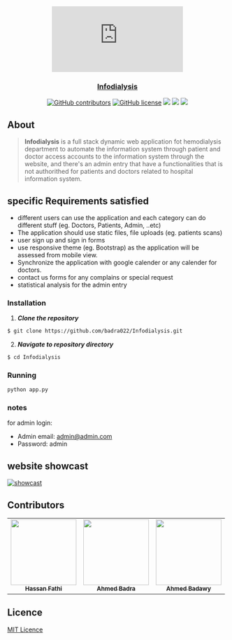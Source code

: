 <div align="center">
<a href="https://github.com/badra022/Infodialysis" rel="noopener">
  
  ![Component 16](https://files.fm/thumb_show.php?i=7r5pqn65q)


</div>

<h3 align="center">Infodialysis</h3>

<div align="center">
  
  [![GitHub contributors](https://img.shields.io/github/contributors/badra022/Infodialysis)](https://github.com/badra022/Infodialysis/contributors)
  [![GitHub license](https://img.shields.io/github/license/badra022/Infodialysis)](https://github.com/badra022/Infodialysis/blob/master/LICENSE)
  <img src="https://img.shields.io/github/languages/count/badra022/Infodialysis" />
  <img src="https://img.shields.io/github/languages/top/badra022/Infodialysis" />
  <img src="https://img.shields.io/github/languages/code-size/badra022/Infodialysis" />


</div>

## About
> **Infodialysis** is a full stack dynamic web application fot hemodialysis department to automate the information system through patient and doctor access accounts to the information system through the website, and there's an admin entry that have a functionalities that is not authorithed for patients and doctors related to hospital information system.

## specific Requirements satisfied

* different users can use the application and each category can do different stuff (eg. Doctors, Patients, Admin, ..etc)
* The application should use static files, file uploads (eg. patients scans)
* user sign up and sign in forms
* use responsive theme (eg. Bootstrap) as the application will be assessed from mobile view.
* Synchronize the application with google calender or any calender for doctors.
* contact us forms for any complains or special request
* statistical analysis for the admin entry

### Installation

1. **_Clone the repository_**

```sh
$ git clone https://github.com/badra022/Infodialysis.git
```
2. **_Navigate to repository directory_**
```sh
$ cd Infodialysis
```
### Running
```sh
python app.py
```
### notes
for admin login:
* Admin email: admin@admin.com
* Password: admin

## website showcast
[![showcast](https://img.youtube.com/vi/vU5SgpyhL1Q/0.jpg)](https://www.youtube.com/watch?v=vU5SgpyhL1Q)

## Contributors
<table>
  <tr>
    <td align="center"><a href="https://github.com/HassanFathi100"><img src="https://avatars.githubusercontent.com/u/61596110?s=460&u=775475ace6b84f1f7168562f7a05d514708186fd&v=4" width="150px;" alt=""/><br /><sub><b>Hassan Fathi</b></sub></a><br /></td>
     <td align="center"><a href="https://github.com/badra022"><img src="https://avatars.githubusercontent.com/u/42746335?s=400&u=e4e265df9b892c61228ffbd1c81b37edb36c1c85&v=4" width="150px;" alt=""/><br /><sub><b>Ahmed Badra</b></sub></a><br /></td>
     <td align="center"><a href="https://github.com/ahmedelbadawy"><img src="https://avatars.githubusercontent.com/u/61471534?s=460&u=9b265929322b5f796c581d311c8a837ac699dbbd&v=4" width="150px;" alt=""/><br /><sub><b>Ahmed Badawy</b></sub></a><br /></td>
  </tr>
 </table>

## Licence
[MIT Licence](https://github.com/badra022/Infodialysis/blob/master/LICENSE)
